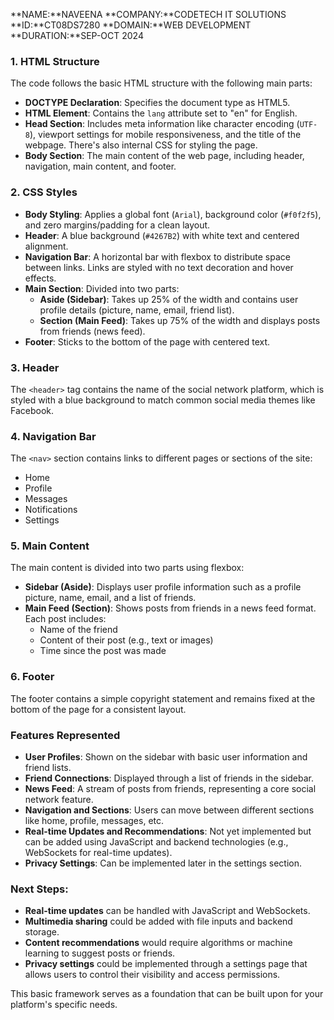 **NAME:**NAVEENA
**COMPANY:**CODETECH IT SOLUTIONS
**ID:**CT08DS7280
**DOMAIN:**WEB DEVELOPMENT
**DURATION:**SEP-OCT 2024


### 1. **HTML Structure**
The code follows the basic HTML structure with the following main parts:
- **DOCTYPE Declaration**: Specifies the document type as HTML5.
- **HTML Element**: Contains the `lang` attribute set to "en" for English.
- **Head Section**: Includes meta information like character encoding (`UTF-8`), viewport settings for mobile responsiveness, and the title of the webpage. There's also internal CSS for styling the page.
- **Body Section**: The main content of the web page, including header, navigation, main content, and footer.

### 2. **CSS Styles**
- **Body Styling**: Applies a global font (`Arial`), background color (`#f0f2f5`), and zero margins/padding for a clean layout.
- **Header**: A blue background (`#4267B2`) with white text and centered alignment.
- **Navigation Bar**: A horizontal bar with flexbox to distribute space between links. Links are styled with no text decoration and hover effects.
- **Main Section**: Divided into two parts:
  - **Aside (Sidebar)**: Takes up 25% of the width and contains user profile details (picture, name, email, friend list).
  - **Section (Main Feed)**: Takes up 75% of the width and displays posts from friends (news feed).
- **Footer**: Sticks to the bottom of the page with centered text.

### 3. **Header**
The `<header>` tag contains the name of the social network platform, which is styled with a blue background to match common social media themes like Facebook.

### 4. **Navigation Bar**
The `<nav>` section contains links to different pages or sections of the site:
- Home
- Profile
- Messages
- Notifications
- Settings

### 5. **Main Content**
The main content is divided into two parts using flexbox:
- **Sidebar (Aside)**: Displays user profile information such as a profile picture, name, email, and a list of friends.
- **Main Feed (Section)**: Shows posts from friends in a news feed format. Each post includes:
  - Name of the friend
  - Content of their post (e.g., text or images)
  - Time since the post was made

### 6. **Footer**
The footer contains a simple copyright statement and remains fixed at the bottom of the page for a consistent layout.

### **Features Represented**
- **User Profiles**: Shown on the sidebar with basic user information and friend lists.
- **Friend Connections**: Displayed through a list of friends in the sidebar.
- **News Feed**: A stream of posts from friends, representing a core social network feature.
- **Navigation and Sections**: Users can move between different sections like home, profile, messages, etc.
- **Real-time Updates and Recommendations**: Not yet implemented but can be added using JavaScript and backend technologies (e.g., WebSockets for real-time updates).
- **Privacy Settings**: Can be implemented later in the settings section.

### Next Steps:
- **Real-time updates** can be handled with JavaScript and WebSockets.
- **Multimedia sharing** could be added with file inputs and backend storage.
- **Content recommendations** would require algorithms or machine learning to suggest posts or friends.
- **Privacy settings** could be implemented through a settings page that allows users to control their visibility and access permissions.

This basic framework serves as a foundation that can be built upon for your platform's specific needs.
